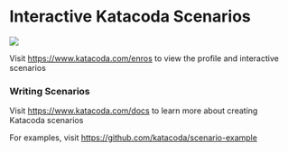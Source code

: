 # Interactive Katacoda Scenarios

[![](http://shields.katacoda.com/katacoda/enros/count.svg)](https://www.katacoda.com/enros "Get your profile on Katacoda.com")

Visit https://www.katacoda.com/enros to view the profile and interactive scenarios

### Writing Scenarios
Visit https://www.katacoda.com/docs to learn more about creating Katacoda scenarios

For examples, visit https://github.com/katacoda/scenario-example
